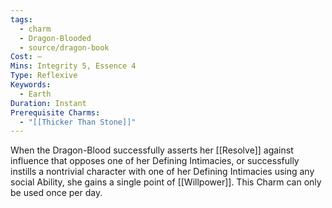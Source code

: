 ```yaml
---
tags:
  - charm
  - Dragon-Blooded
  - source/dragon-book
Cost: —
Mins: Integrity 5, Essence 4
Type: Reflexive
Keywords:
  - Earth
Duration: Instant
Prerequisite Charms:
  - "[[Thicker Than Stone]]"
---
```

When the Dragon-Blood successfully asserts her [[Resolve]] against influence that opposes one of her Defining Intimacies, or successfully instills a nontrivial character with one of her Defining Intimacies using any social Ability, she gains a single point of [[Willpower]]. This Charm can only be used once per day. 